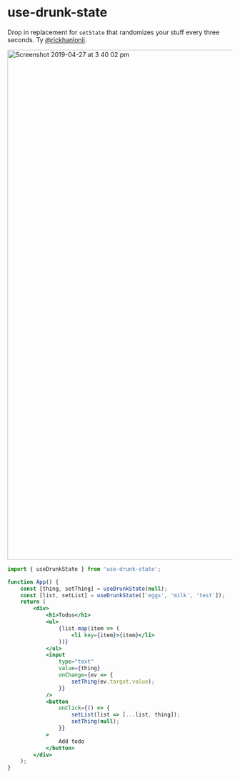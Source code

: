 # use-drunk-state

Drop in replacement for `setState` that randomizes your stuff every three seconds. Ty <a href="https://github.com/rickhanlonii">@rickhanlonii</a>.

<img width="1142" alt="Screenshot 2019-04-27 at 3 40 02 pm" src="https://user-images.githubusercontent.com/11539094/56850421-c5268d80-6902-11e9-95c9-604a058bf294.png">

```jsx
import { useDrunkState } from 'use-drunk-state';

function App() {
	const [thing, setThing] = useDrunkState(null);
	const [list, setList] = useDrunkState(['eggs', 'milk', 'test']);
	return (
		<div>
			<h1>Todos</h1>
			<ul>
				{list.map(item => (
					<li key={item}>{item}</li>
				))}
			</ul>
			<input
				type="text"
				value={thing}
				onChange={ev => {
					setThing(ev.target.value);
				}}
			/>
			<button
				onClick={() => {
					setList(list => [...list, thing]);
					setThing(null);
				}}
			>
				Add todo
			</button>
		</div>
	);
}
```
